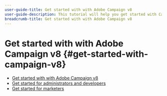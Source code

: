 ```yaml
---
user-guide-title: Get started with with Adobe Campaign v8
user-guide-description: This tutorial will help you get started with Campaign v8.
breadcrumb-title: Get started with with Adobe Campaign v8
---
```


# Get started with with Adobe Campaign v8 {#get-started-with-campaign-v8}

+ [Get started with with Adobe Campaign v8](/help/tutorial-get-started-with-acv8-migrating-from-acs/overview.md)
+ [Get started for administrators and developers](/help/tutorial-get-started-with-acv8-migrating-from-acs/get-started-for-administrators-developers.md)
+ [Get started for marketers](/help/tutorial-get-started-with-acv8-migrating-from-acs/get-started-for-marketers.md)
